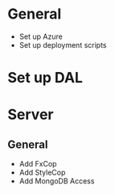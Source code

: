 # General
* Set up Azure
* Set up deployment scripts

# Set up DAL


# Server
## General
* Add FxCop
* Add StyleCop
* Add MongoDB Access
